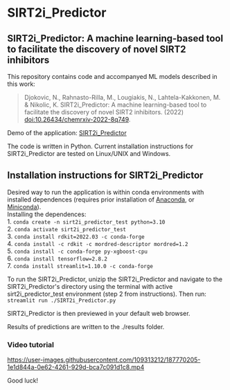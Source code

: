 # SIRT2i_Predictor
## SIRT2i_Predictor: A machine learning-based tool to facilitate the discovery of novel SIRT2 inhibitors

This repository contains code and accompanyed ML models described in this work:<br/> 
> Djokovic, N., Rahnasto-Rilla, M., Lougiakis, N., Lahtela-Kakkonen, M. & Nikolic, K. SIRT2i_Predictor: A machine learning-based tool to facilitate the discovery of novel SIRT2 inhibitors. (2022) [doi:10.26434/chemrxiv-2022-8q749](https://doi.org/10.26434/chemrxiv-2022-8q749).

Demo of the application: [SIRT2i_Predictor](https://echonemanja-sirt2i-predictor-sirt2i-predictor-853tk4.streamlitapp.com/)

The code is written in Python. 
Current installation instructions for SIRT2i_Predictor are tested on Linux/UNIX and Windows. 

## Installation instructions for SIRT2i_Predictor

Desired way to run the application is within conda environments with installed dependences (requires prior installation of [Anaconda](https://www.anaconda.com/), or [Miniconda](https://conda.io/miniconda.html)).<br />
Installing the dependences: <br />
	 1. `conda create -n sirt2i_predictor_test python=3.10` <br />
	 2. `conda activate sirt2i_predictor_test` <br />
	 3. `conda install rdkit=2022.03 -c conda-forge` <br />
	 4. `conda install -c rdkit -c mordred-descriptor mordred=1.2` <br />
	 5. `conda install -c conda-forge py-xgboost-cpu` <br />
	 6. `conda install tensorflow=2.8.2` <br />
	 7. `conda install streamlit=1.10.0 -c conda-forge` <br />

To run the SIRT2i_Predictor, unizip the SIRT2i_Predictor and navigate to the SIRT2i_Predictor's 
directory using the terminal with active sirt2i_predictor_test environment (step 2 from instructions).
Then run:
	`streamlit run ./SIRT2i_Predictor.py`

SIRT2i_Predictor is then previewed in your default web browser.

Results of predictions are written to the ./results folder. 

### Video tutorial

https://user-images.githubusercontent.com/109313212/187770205-1e1d844a-0e62-4261-929d-bca7c091d1c8.mp4


Good luck!


